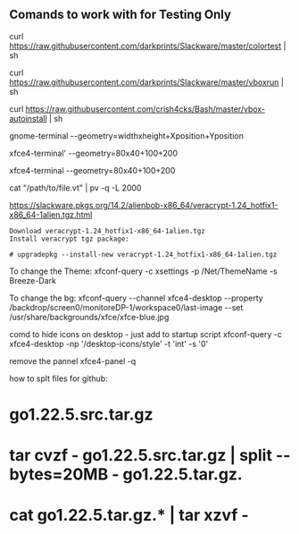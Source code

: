 ## Comands to work with for Testing Only

curl https://raw.githubusercontent.com/darkprints/Slackware/master/colortest | sh

curl https://raw.githubusercontent.com/darkprints/Slackware/master/vboxrun | sh


curl https://raw.githubusercontent.com/crish4cks/Bash/master/vbox-autoinstall | sh


gnome-terminal --geometry=widthxheight+Xposition+Yposition

xfce4-terminal'
 --geometry=80x40+100+200
 
 
xfce4-terminal --geometry=80x40+100+200


cat "/path/to/file.vt" | pv -q -L 2000


https://slackware.pkgs.org/14.2/alienbob-x86_64/veracrypt-1.24_hotfix1-x86_64-1alien.tgz.html

    Download veracrypt-1.24_hotfix1-x86_64-1alien.tgz
    Install veracrypt tgz package:

    # upgradepkg --install-new veracrypt-1.24_hotfix1-x86_64-1alien.tgz

To change the Theme:
xfconf-query -c xsettings -p /Net/ThemeName -s Breeze-Dark


To change the bg:
xfconf-query --channel xfce4-desktop --property /backdrop/screen0/monitoreDP-1/workspace0/last-image --set /usr/share/backgrounds/xfce/xfce-blue.jpg

comd to hide icons on desktop - just add to startup script
xfconf-query -c xfce4-desktop -np '/desktop-icons/style' -t 'int' -s '0'

remove the pannel
xfce4-panel -q


how to splt files for github:
# go1.22.5.src.tar.gz
# tar cvzf - go1.22.5.src.tar.gz | split --bytes=20MB - go1.22.5.tar.gz.
# cat go1.22.5.tar.gz.* | tar xzvf -
